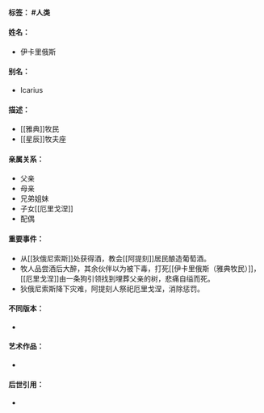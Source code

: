 #### 标签： #人类
#### 姓名：
- 伊卡里俄斯
#### 别名：
- Icarius
#### 描述：
- [[雅典]]牧民
- [[星辰]]牧夫座
#### 亲属关系：
- 父亲
- 母亲
- 兄弟姐妹
- 子女[[厄里戈涅]]
- 配偶
#### 重要事件：
- 从[[狄俄尼索斯]]处获得酒，教会[[阿提刻]]居民酿造葡萄酒。
- 牧人品尝酒后大醉，其余伙伴以为被下毒，打死[[伊卡里俄斯（雅典牧民）]]，[[厄里戈涅]]由一条狗引领找到埋葬父亲的树，悲痛自缢而死。
- 狄俄尼索斯降下灾难，阿提刻人祭祀厄里戈涅，消除惩罚。
#### 不同版本：
- 
#### 艺术作品：
- 
#### 后世引用：
- 
